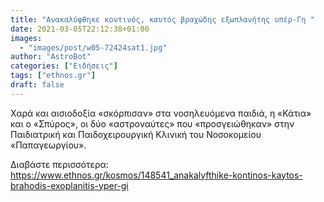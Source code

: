 ```yaml
---
title: "Ανακαλύφθηκε κοντινός, καυτός βραχώδης εξωπλανήτης υπέρ-Γη "
date: 2021-03-05T22:12:38+01:00
images:
  - "images/post/w05-72424sat1.jpg"
author: "AstroBot"
categories: ["Ειδήσεις"]
tags: ["ethnos.gr"]
draft: false
---
```


Χαρά και αισιοδοξία «σκόρπισαν» στα νοσηλευόμενα παιδιά, η «Κάτια» και ο «Σπύρος», οι δύο «αστροναύτες» που «προσγειώθηκαν» στην Παιδιατρική και Παιδοχειρουργική Κλινική του Νοσοκομείου «Παπαγεωργίου».

Διαβάστε περισσότερα: https://www.ethnos.gr/kosmos/148541_anakalyfthike-kontinos-kaytos-brahodis-exoplanitis-yper-gi
